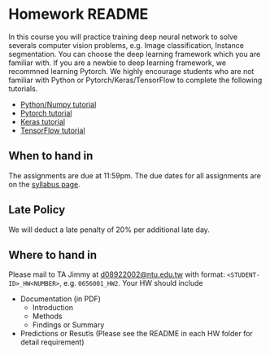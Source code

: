 # Homework README
In this course you will practice training deep neural network to solve severals computer vision problems, e.g. Image classification, Instance segmentation. You can choose the deep learning framework which you are familiar with. If you are a newbie to deep learning framework, we recommned learning Pytorch. We highly encourage students who are not familiar with Python or Pytorch/Keras/TensorFlow to complete the following tutorials.
- [Python/Numpy tutorial](http://cs231n.github.io/python-numpy-tutorial/)
- [Pytorch tutorial](https://pytorch.org/tutorials/)
- [Keras tutorial](https://elitedatascience.com/keras-tutorial-deep-learning-in-python)
- [TensorFlow tutorial](https://www.tensorflow.org/tutorials)

## When to hand in
The assignments are due at 11:59pm. The due dates for all assignments are on the [syllabus page](https://github.com/NCTU-VRDL/CS_IOC5008#syllabus).
## Late Policy
We will deduct a late penalty of 20% per additional late day.
## Where to hand in
Please mail to TA Jimmy at d08922002@ntu.edu.tw with format: ```<STUDENT-ID>_HW<NUMBER>```, e.g. ```0656001_HW2```. Your HW should include
- Documentation (in PDF)
  - Introduction
  - Methods
  - Findings or Summary
- Predictions or Resutls (Please see the README in each HW folder for detail requirement)

